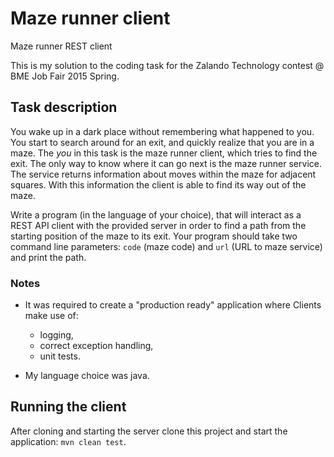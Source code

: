# Maze runner client
Maze runner REST client

This is my solution to the coding task for the Zalando Technology contest @ BME Job Fair 2015 Spring.

## Task description

You wake up in a dark place without remembering what happened to you. You start to search around for an exit, and quickly realize that you are in a maze.
The *you* in this task is the maze runner client, which tries to find the exit. The only way to know where it can go next is the maze runner service.
The service returns information about moves within the maze for adjacent squares. With this information the client is able to find its way out of the maze.

Write a program (in the language of your choice), that will interact as a REST API client with the provided server in order to find a path from the starting position of the maze to its exit.
Your program should take two command line parameters: `code` (maze code) and `url` (URL to maze service) and print the path.

### Notes

- It was required to create a "production ready" application where Clients make use of:
  - logging,
  - correct exception handling,
  - unit tests.

- My language choice was java.

## Running the client
After cloning and starting the server clone this project and start the application: `mvn clean test`.

